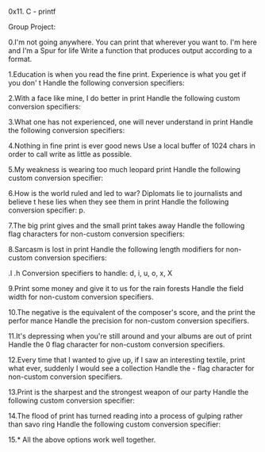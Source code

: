 0x11. C - printf

Group Project:

0.I'm not going anywhere. You can print that wherever you want to. I'm here and I'm a Spur for life
Write a function that produces output according to a format.

1.Education is when you read the fine print. Experience is what you get if you don' t
Handle the following conversion specifiers:

2.With a face like mine, I do better in print
Handle the following custom conversion specifiers:

3.What one has not experienced, one will never understand in print
Handle the following conversion specifiers:

4.Nothing in fine print is ever good news
Use a local buffer of 1024 chars in order to call write as little as possible.

5.My weakness is wearing too much leopard print
Handle the following custom conversion specifier:

6.How is the world ruled and led to war? Diplomats lie to journalists and believe t hese lies when they see them in print
Handle the following conversion specifier: p.

7.The big print gives and the small print takes away
Handle the following flag characters for non-custom conversion specifiers:

8.Sarcasm is lost in print
Handle the following length modifiers for non-custom conversion specifiers:

  .l
  .h
  Conversion specifiers to handle: d, i, u, o, x, X

9.Print some money and give it to us for the rain forests
Handle the field width for non-custom conversion specifiers.

10.The negative is the equivalent of the composer's score, and the print the perfor mance
Handle the precision for non-custom conversion specifiers.

11.It's depressing when you're still around and your albums are out of print
Handle the 0 flag character for non-custom conversion specifiers.

12.Every time that I wanted to give up, if I saw an interesting textile, print what ever, suddenly I would see a collection
Handle the - flag character for non-custom conversion specifiers.

13.Print is the sharpest and the strongest weapon of our party
Handle the following custom conversion specifier:

14.The flood of print has turned reading into a process of gulping rather than savo ring
Handle the following custom conversion specifier:

15.* All the above options work well together.
